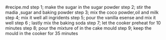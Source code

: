 #recipe.md
 step 1;
 make the sugar in the sugar powder
 step 2;
 stir the madia ,sugar and baking powder
 step 3;
 mix the coco powder,oil and milk
 step 4;
 mix it well all ingridents
 step 5;
 pour the vanilla esense and mix it well
 step 6 ;
 lastly mix the baking soda
 step 7;
 let the cooker preheat for 10 minutes
 step 8;
 pour the mixture of in the cake mould
 step 9;
 keep the mould in the cooker for 35 minutes
 